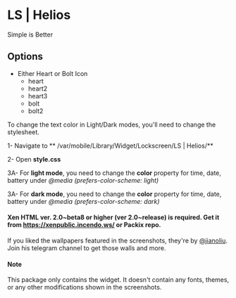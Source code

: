 # LS | Helios

Simple is Better


## Options
- Either Heart or Bolt Icon
    - heart
    - heart2
    - heart3
    - bolt
    - bolt2
    
To change the text color in Light/Dark modes, you'll need to change the stylesheet. 

1- Navigate to ** /var/mobile/Library/Widget/Lockscreen/LS | Helios/** 

2- Open **style.css**

3A- For **light mode**, you need to change the **color** property for time, date, battery under *@media (prefers-color-scheme: light)*

3A- For **dark mode**, you need to change the **color** property for time, date, battery under *@media (prefers-color-scheme: dark)*


#### Xen HTML ver. 2.0~beta8 or higher (ver 2.0~release) is required. Get it from https://xenpublic.incendo.ws/ or Packix repo.


If you liked the wallpapers featured in the screenshots, they're by [@jianoliu](https://twitter.com/jianoliu). Join his telegram channel to get those walls and more.


#### Note
This package only contains the widget. It doesn't contain any fonts, themes, or any other modifications shown in the screenshots.
